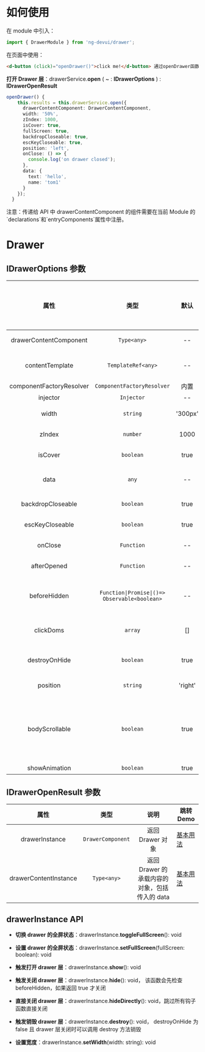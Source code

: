 # 如何使用

在 module 中引入：

```ts
import { DrawerModule } from 'ng-devui/drawer';
```

在页面中使用：

```html
<d-button (click)="openDrawer()">click me!</d-button> 通过openDrawer函数中调用drawerService.open()打开抽屉板
```

**打开 Drawer 层**：drawerService.**open** ( ~ : **IDrawerOptions** ) : **IDrawerOpenResult**

```ts
openDrawer() {
    this.results = this.drawerService.open({
      drawerContentComponent: DrawerContentComponent,
      width: '50%',
      zIndex: 1000,
      isCover: true,
      fullScreen: true,
      backdropCloseable: true,
      escKeyCloseable: true,
      position: 'left',
      onClose: () => {
        console.log('on drawer closed');
      },
      data: {
        text: 'hello',
        name: 'tom1'
      }
    });
  }
```

注意：传递给 API 中 drawerContentComponent 的组件需要在当前 Module 的\`declarations\`和\`entryComponents\`属性中注册。

# Drawer

## IDrawerOptions 参数

|           属性           |                     类型                      |  默认   |                                                                               说明                                                                                | 跳转 Demo                                         |全局配置项|
| :----------------: | :----------------------: | :-------------------------------------------: | :-----: | :---------------------------------------------------------------------------------------------------------------------------------------------------------------: | ------------------------------------------------- |
|  drawerContentComponent  |                  `Type<any>`                  |   --    |                                                                 可选，传入自定义的 component                                                                  | [基本用法](demo#basic-usage)                      |
|     contentTemplate      |       `TemplateRef<any>`        |    --    | 可选，自定义模板，与drawerContentComponent不兼容        | [自定义模板](demo#template) |
| componentFactoryResolver |          `ComponentFactoryResolver`           |  内置   |                                                                       可选，一般不需要设置                                                                        |
|         injector         |                  `Injector`                   |   --    |                                                                       可选，一般不需要设置                                                                        |
|          width           |                   `string`                    | '300px' |                                                                     可选，设置 drawer 的宽度                                                                      | [基本用法](demo#basic-usage)                      |
|          zIndex          |                   `number`                    |  1000   |                                                                  可选，设置 drawer 的 z-index 值                                                                  | [基本用法](demo#basic-usage)                      |
|         isCover          |                   `boolean`                   |  true   |                                                                        可选，是否有遮罩层                                                                         | [基本用法](demo#basic-usage)                      |
|           data           |                     `any`                     |   --    |                                                       可选，可以传入任意对象给 drawerContentComponent 使用                                                        | [基本用法](demo#basic-usage)                      |
|    backdropCloseable     |                   `boolean`                   |  true   |                                                            可选，设置可否通过点击背景来关闭 drawer 层                                                             | [基本用法](demo#basic-usage)                      |
|     escKeyCloseable      |                   `boolean`                   |  true   |                                                            可选，设置可否通过 esc 按键来关闭 drawer 层                                                            | [基本用法](demo#basic-usage)                      |
|         onClose          |                  `Function`                   |   --    |                                                                    可选，关闭 drawer 时候调用                                                                     | [基本用法](demo#basic-usage)                      |
|       afterOpened        |                  `Function`                   |   --    |                                                                   可选，打开 drawer 后时候调用                                                                   |
|       beforeHidden       | `Function\|Promise\|()=> Observable<boolean>` |   --    |                                          可选, 关闭 drawer 前调用，返回 boolean 类型，返回 false 可以阻止关闭 drawer 层                                           | [基本用法](demo#basic-usage)                      |
|        clickDoms         |                    `array`                    |   []    |                                                       可选，isCover 为 false 的情况下，点击 Dom 关闭侧滑栏                                                        | [关闭后不销毁](demo#do-not-destroy-after-closing) |
|      destroyOnHide       |                   `boolean`                   |  true   |                                                      可选，关闭 drawer 时是否销毁 DrawerComponent，默认销毁                                                       | [关闭后不销毁](demo#do-not-destroy-after-closing) |
|         position         |                   `string`                    | 'right' |                                                             可选，抽屉板出现的位置，'left'或者'right'                                                             | [基本用法](demo#basic-usage)                      |
|      bodyScrollable      |                   `boolean`                   |  true   | 可选，drawer 打开后，body 是否可滚动，默认为可滚动,false 时隐藏滚动,隐藏滚动条可能会产生抖动，可以通过设置外层 fixed 来同时避免滚动与抖动,可参考 modal 的解决方案 | [解决抖动滚动问题](demo#template-fixed)           |
|      showAnimation      |                   `boolean`                   |  true   | 可选，是否开启动效 |

## IDrawerOpenResult 参数

|         属性          |       类型        |                     说明                      | 跳转 Demo                    |
| :-------------------: | :---------------: | :-------------------------------------------: | ---------------------------- |
|    drawerInstance     | `DrawerComponent` |               返回 Drawer 对象                | [基本用法](demo#basic-usage) |
| drawerContentInstance |    `Type<any>`    | 返回 Drawer 的承载内容的对象，包括传入的 data | [基本用法](demo#basic-usage) |

## drawerInstance API

- **切换 drawer 的全屏状态**：drawerInstance.**toggleFullScreen**(): void

- **设置 drawer 的全屏状态**：drawerInstance.**setFullScreen**(fullScreen: boolean): void

- **触发打开 drawer 层**：drawerInstance.**show**(): void

- **触发关闭 drawer 层**：drawerInstance.**hide**(): void， 该函数会先检查 beforeHidden，如果返回 true 才关闭

- **直接关闭 drawer 层**：drawerInstance.**hideDirectly**(): void，跳过所有钩子函数直接关闭

- **触发销毁 drawer 层**：drawerInstance.**destroy**(): void， destroyOnHide 为 false 且 drawer 层关闭时可以调用 destroy 方法销毁
- **设置宽度**：drawerInstance.**setWidth**(width: string): void
